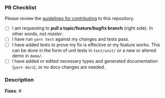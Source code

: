 ### PR Checklist

Please review the [guidelines for contributing](CONTRIBUTING.md) to this repository.

- [ ] I am requesting to **pull a topic/feature/bugfix branch** (right side). In other words, not *master*.
- [ ] I have run `yarn test` against my changes and tests pass.
- [ ] I have added tests to prove my fix is effective or my feature works. This can be done in the form of unit tests in `test/unit/` or a new or altered demo in `demo/`.
- [ ] I have added or edited necessary types and generated documentation (`yarn docs`), or no docs changes are needed.

### Description

<!--Please describe your pull request. Thank you!-->

**Fixes**: #

<!--List the issue this PR is fixing. If one does not exist, please [create one](https://github.com/timmywil/panzoom/issues).-->
